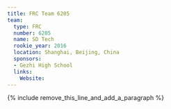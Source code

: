 ```yaml
---
title: FRC Team 6205
team:
  type: FRC
  number: 6205
  name: SD Tech
  rookie_year: 2016
  location: Shanghai, Beijing, China
  sponsors:
  - Gezhi High School
  links:
    Website:
---
```


{% include remove_this_line_and_add_a_paragraph %}